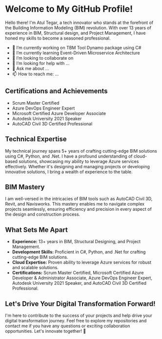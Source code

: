 # Welcome to My GitHub Profile!

Hello there! I'm Atul Tegar, a tech innovator who stands at the forefront of the Building Information Modeling (BIM) revolution. With over 13 years of experience in BIM, Structural design, and Project Management, I have honed my skills to become a seasoned professional.

- 🔭 I’m currently working on TBM Tool Dynamo package using C#
- 🌱 I’m currently learning Event-Driven Microservice Architecture
- 👯 I’m looking to collaborate on 
- 🤔 I’m looking for help with ...
- 💬 Ask me about ...
- 📫 How to reach me: ...

## Certifications and Achievements

- Scrum Master Certified
- Azure DevOps Engineer Expert
- Microsoft Certified Azure Developer Associate
- Autodesk University 2021 Speaker
- AutoCAD Civil 3D Certified Professional

## Technical Expertise

My technical journey spans 5+ years of crafting cutting-edge BIM solutions using C#, Python, and .Net. I have a profound understanding of cloud-based solutions, showcasing my ability to leverage Azure services effectively. Whether it's designing and managing projects or developing innovative solutions, I bring a wealth of experience to the table.

## BIM Mastery

I am well-versed in the intricacies of BIM tools such as AutoCAD Civil 3D, Revit, and Navisworks. This mastery enables me to navigate complex projects seamlessly, ensuring efficiency and precision in every aspect of the design and construction process.

## What Sets Me Apart

- **Experience:** 13+ years in BIM, Structural Designing, and Project Management.
- **Development Skills:** Proficient in C#, Python, and .Net for crafting cutting-edge BIM solutions.
- **Cloud Expertise:** Proven ability to leverage Azure services for robust and scalable solutions.
- **Certifications:** Scrum Master Certified, Microsoft Certified Azure Developer & Administrator Associate, Azure DevOps Engineer Expert, Autodesk University 2021 Speaker, and AutoCAD Civil 3D Certified Professional.

## Let's Drive Your Digital Transformation Forward!

I'm here to contribute to the success of your projects and help drive your digital transformation journey. Feel free to explore my repositories and contact me if you have any questions or exciting collaboration opportunities. Let's innovate together! 🚀
